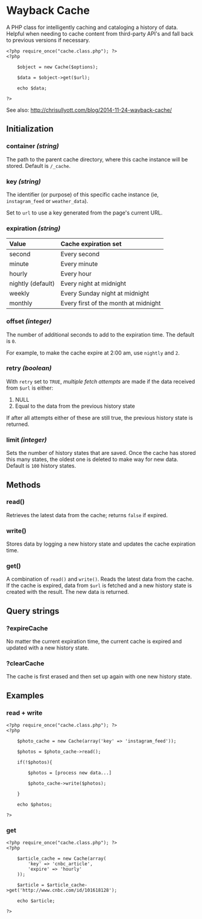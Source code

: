 Wayback Cache
===============

A PHP class for intelligently caching and cataloging a history of data. Helpful when needing to cache content from third-party API's and fall back to previous versions if necessary.

```
<?php require_once("cache.class.php"); ?>
<?php

	$object = new Cache($options);
	
	$data = $object->get($url);
	
	echo $data;

?>
```

See also: http://chrisullyott.com/blog/2014-11-24-wayback-cache/

## Initialization

### container _(string)_

The path to the parent cache directory, where this cache instance will be stored. Default is `/_cache`.

### key _(string)_

The identifier (or purpose) of this specific cache instance (ie, `instagram_feed` or `weather_data`).

Set to `url` to use a key generated from the page's current URL.

### expiration _(string)_

Value						| Cache expiration set
:----------				| :-----------
second					| Every second
minute					| Every minute
hourly					| Every hour
nightly (default)		| Every night at midnight
weekly					| Every Sunday night at midnight
monthly					| Every first of the month at midnight

### offset _(integer)_

The number of additional seconds to add to the expiration time. The default is `0`. 

For example, to make the cache expire at 2:00 am, use `nightly` and `2`.

### retry _(boolean)_

With `retry` set to `TRUE`, _multiple fetch attempts_ are made if the data received from `$url` is either:

1. NULL
2. Equal to the data from the previous history state

If after all attempts either of these are still true, the previous history state is returned.

### limit _(integer)_

Sets the number of history states that are saved. Once the cache has stored this many states, the oldest one is deleted to make way for new data. Default is `100` history states.

## Methods

### read()

Retrieves the latest data from the cache; returns `false` if expired.

### write()

Stores data by logging a new history state and updates the cache expiration time.

### get()

A combination of `read()` and `write()`. Reads the latest data from the cache. If the cache is expired, data from `$url` is fetched and a new history state is created with the result. The new data is returned.

## Query strings

### ?expireCache

No matter the current expiration time, the current cache is expired and updated with a new history state.

### ?clearCache

The cache is first erased and then set up again with one new history state.

## Examples

### read + write

```
<?php require_once("cache.class.php"); ?>
<?php

	$photo_cache = new Cache(array('key' => 'instagram_feed'));

	$photos = $photo_cache->read();
	
	if(!$photos){
		
		$photos = [process new data...]
		
		$photo_cache->write($photos);
		
	}
	
	echo $photos;

?>
```

### get

```
<?php require_once("cache.class.php"); ?>
<?php

	$article_cache = new Cache(array(
		'key' => 'cnbc_article',
		'expire' => 'hourly'
	));

	$article = $article_cache->get('http://www.cnbc.com/id/101618128');

	echo $article;

?>
```
